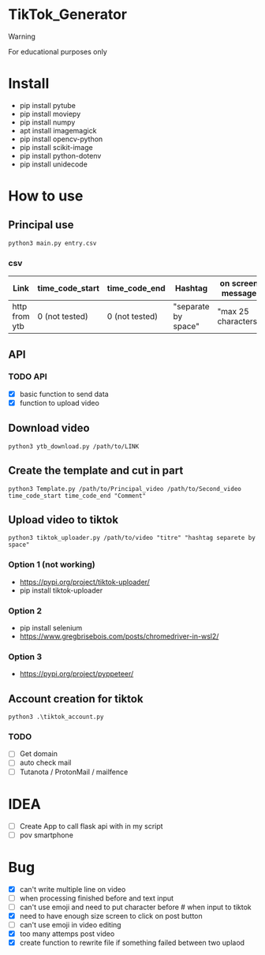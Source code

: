 # TikTok_Generator

> [!WARNING] 
> For educational purposes only

# Install
- pip install pytube
- pip install moviepy
- pip install numpy
- apt install imagemagick 
- pip install opencv-python
- pip install scikit-image
- pip install python-dotenv
- pip install unidecode

# How to use
## Principal use
```
python3 main.py entry.csv
```
### csv
| Link | time_code_start | time_code_end | Hashtag | on screen message
| ------------- | ------------- | ------------- | ------------- | ------------- |
| http from ytb  | 0 (not tested)  | 0 (not tested)  | "separate by space"  | "max 25 characters"  |

## API
### TODO API
- [x] basic function to send data
- [x] function to upload video

## Download video
```
python3 ytb_download.py /path/to/LINK
```
## Create the template and cut in part
```
python3 Template.py /path/to/Principal_video /path/to/Second_video time_code_start time_code_end "Comment" 
```
## Upload video to tiktok
```
python3 tiktok_uploader.py /path/to/video "titre" "hashtag separete by space"
```
### Option 1 (not working)
- https://pypi.org/project/tiktok-uploader/
- pip install tiktok-uploader

### Option 2
- pip install selenium
- https://www.gregbrisebois.com/posts/chromedriver-in-wsl2/

### Option 3
- https://pypi.org/project/pyppeteer/

## Account creation for tiktok
```
python3 .\tiktok_account.py
```
### TODO
- [ ] Get domain
- [ ] auto check mail
- [ ] Tutanota / ProtonMail / mailfence

# IDEA
- [ ] Create App to call flask api with in my script
- [ ] pov smartphone

# Bug
- [x] can't write multiple line on video
- [ ] when processing finished before and text input
- [ ] can't use emoji and need to put character before # when input to tiktok
- [x] need to have enough size screen to click on post button
- [ ] can't use emoji in video editing
- [x] too many attemps post video
- [x] create function to rewrite file if something failed between two uplaod